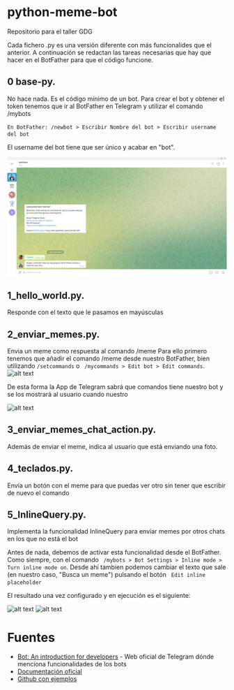 # python-meme-bot
Repositorio para el taller GDG

Cada fichero .py es una versión diferente con más funcionalides que el anterior. A continuación se redactan las tareas necesarias que hay que hacer en el BotFather para que el código funcione.


## 0 base-py. 
No hace nada. Es el código mínimo de un bot.
Para crear el bot y obtener el token tenemos que ir al BotFather en Telegram y utilizar el comando /mybots

```
En BotFather: /newbot > Escribir Nombre del bot > Escribir username del bot 
```
El username del bot tiene que ser único y acabar en "bot".

![alt text](resources/0newbot.png)

## 1_hello_world.py. 
Responde con el texto que le pasamos en mayúsculas
## 2_enviar_memes.py. 
Envia un meme como respuesta al comando /meme
Para ello primero tenemos que añadir el comando /meme desde nuestro BotFather, bien utilizando 
``` /setcommands ```
o 
``` /mycommands > Edit bot > Edit commands```.
![alt text](resources/commands.jpg)

De esta forma la App de Telegram sabrá que comandos tiene nuestro bot y se los mostrará al usuario cuando nuestro 

![alt text](resources/sendmeme.png)

## 3_enviar_memes_chat_action.py.
Además de enviar el meme, indica al usuario que está enviando una foto.


## 4_teclados.py. 
Envía un botón con el meme para que puedas ver otro sin tener que escribir de nuevo el comando

## 5_InlineQuery.py. 
Implementa la funcionalidad InlineQuery para enviar memes por otros chats en los que no está el bot

Antes de nada, debemos de activar esta funcionalidad desde el BotFather. Como siempre, con el comando ``` /mybots > Bot Settings > Inline mode > Turn inline mode on```. Desde ahí tambien podemos cambiar el texto que sale (en nuestro caso, "Busca un meme") pulsando el botón ``` Edit inline placeholder```

El resultado una vez configurado y en ejecución es el siguiente:

![alt text](resources/inline_query.png)
![alt text](resources/inline_query_sent.png)

# Fuentes
* [Bot: An introduction for developers](https://core.telegram.org/bots) - Web oficial de Telegram dónde menciona funcionalidades de los bots
* [Documentación oficial](https://python-telegram-bot.readthedocs.io/en/stable/)
* [Github con ejemplos](https://github.com/python-telegram-bot/python-telegram-bot/tree/master/examples)